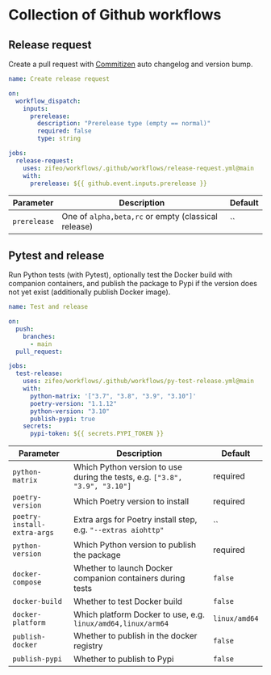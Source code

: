 # Collection of Github workflows

## Release request

Create a pull request with [Commitizen](https://commitizen-tools.github.io/commitizen/) auto changelog and version bump.

```yaml
name: Create release request

on:
  workflow_dispatch:
    inputs:
      prerelease:
        description: "Prerelease type (empty == normal)"
        required: false
        type: string

jobs:
  release-request:
    uses: zifeo/workflows/.github/workflows/release-request.yml@main
    with:
      prerelease: ${{ github.event.inputs.prerelease }}
```

| Parameter | Description | Default |
|---|---|---|
| `prerelease` | One of `alpha,beta,rc` or empty (classical release) | `` |

## Pytest and release

Run Python tests (with Pytest), optionally test the Docker build with companion containers, and publish the package to Pypi if the version does not yet exist (additionally publish Docker image). 

```yaml
name: Test and release

on:
  push:
    branches:
      - main
  pull_request:

jobs:
  test-release:
    uses: zifeo/workflows/.github/workflows/py-test-release.yml@main
    with:
      python-matrix: '["3.7", "3.8", "3.9", "3.10"]'
      poetry-version: "1.1.12"
      python-version: "3.10"
      publish-pypi: true
    secrets:
      pypi-token: ${{ secrets.PYPI_TOKEN }}
```

| Parameter | Description | Default |
|---|---|---|
| `python-matrix` | Which Python version to use during the tests, e.g. `["3.8", "3.9", "3.10"]` | required |
| `poetry-version` | Which Poetry version to install | required |
| `poetry-install-extra-args` | Extra args for Poetry install step, e.g. `"--extras aiohttp"` | `` |
| `python-version` | Which Python version to publish the package | required |
| `docker-compose` | Whether to launch Docker companion containers during tests | `false` |
| `docker-build` | Whether to test Docker build | `false` |
| `docker-platform` | Which platform Docker to use, e.g. `linux/amd64,linux/arm64` | `linux/amd64` |
| `publish-docker` | Whether to publish in the docker registry | `false` |
| `publish-pypi` | Whether to publish to Pypi | `false` |
